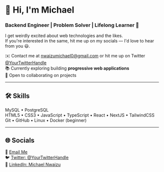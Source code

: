 # 👋 Hi, I'm Michael  
### Backend Engineer | Problem Solver | Lifelong Learner 🚀

I get weirdly excited about web technologies and the likes.  
If you're interested in the same, hit me up on my socials — I'd love to hear from you 😃.  

✉️ Contact me at [nwaizumichael0@gmail.com](mailto:nwaizumichael0@gmail.com) or hit me up on Twitter [@YourTwitterHandle](https://twitter.com/YourTwitterHandle)  
📚 Currently exploring building **progressive web applications**  
🤝 Open to collaborating on projects  

---

## 🛠 Skills  
MySQL • PostgreSQL  
HTML5 • CSS3 • JavaScript • TypeScript • React • NextJS • TailwindCSS  
Git • GitHub • Linux • Docker (beginner)

---

## 🌐 Socials  
📧 [Email Me](mailto:nwaizumichael0@gmail.com)  
🐦 [Twitter: @YourTwitterHandle](https://twitter.com/@MichaelNwaizu)  
💼 [LinkedIn: Michael Nwaizu](https://www.linkedin.com/in/NwaizuMichael/)  
